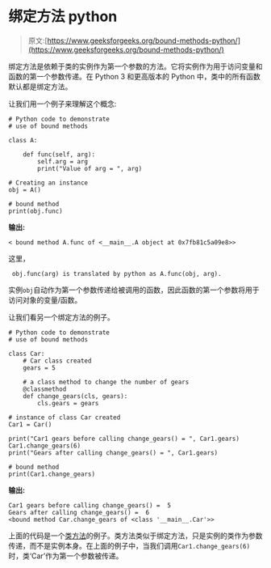 # 绑定方法 python

> 原文:[https://www.geeksforgeeks.org/bound-methods-python/](https://www.geeksforgeeks.org/bound-methods-python/)

绑定方法是依赖于类的实例作为第一个参数的方法。它将实例作为用于访问变量和函数的第一个参数传递。在 Python 3 和更高版本的 Python 中，类中的所有函数默认都是绑定方法。

让我们用一个例子来理解这个概念:

```
# Python code to demonstrate
# use of bound methods

class A:

    def func(self, arg):
        self.arg = arg
        print("Value of arg = ", arg)

# Creating an instance
obj = A()  

# bound method
print(obj.func)
```

**输出:**

```
< bound method A.func of <__main__.A object at 0x7fb81c5a09e8>>

```

这里，

```
 obj.func(arg) is translated by python as A.func(obj, arg).
```

实例`obj`自动作为第一个参数传递给被调用的函数，因此函数的第一个参数将用于访问对象的变量/函数。

让我们看另一个绑定方法的例子。

```
# Python code to demonstrate
# use of bound methods

class Car:
    # Car class created
    gears = 5

    # a class method to change the number of gears 
    @classmethod
    def change_gears(cls, gears):
        cls.gears = gears

# instance of class Car created
Car1 = Car()

print("Car1 gears before calling change_gears() = ", Car1.gears)
Car1.change_gears(6) 
print("Gears after calling change_gears() = ", Car1.gears)

# bound method
print(Car1.change_gears)
```

**输出:**

```
Car1 gears before calling change_gears() =  5
Gears after calling change_gears() =  6
<bound method Car.change_gears of <class '__main__.Car'>>

```

上面的代码是一个[类方法](https://www.geeksforgeeks.org/classmethod-in-python/)的例子。类方法类似于绑定方法，只是实例的类作为参数传递，而不是实例本身。在上面的例子中，当我们调用`Car1.change_gears(6)`时，类‘Car’作为第一个参数被传递。